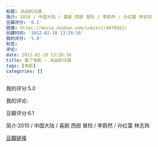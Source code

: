 ```yaml
---
标题: 决战刹马镇
简介: 2010 / 中国大陆 / 喜剧 西部 冒险 / 李蔚然 / 孙红雷 林志玲
豆瓣评分: '6.1'
链接: https://movie.douban.com/subject/4078562/
创建时间: '2012-02-18 13:28:16'
我的评分: '5.0'
标签:
评论:
date: 2012-02-18 13:28:16
title: 看了电影 - 决战刹马镇
tags: [电影]
categories: []
---
```


我的评分:5.0

我的评论:

豆瓣评分:6.1

简介:2010 / 中国大陆 / 喜剧 西部 冒险 / 李蔚然 / 孙红雷 林志玲

[豆瓣链接](https://movie.douban.com/subject/4078562/)

